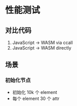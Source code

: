 # 性能测试

## 对比代码

1. JavaScript -> WASM via ccall
2. JavaScript -> WASM directly

## 场景

### 初始化节点

* 初始化 10k 个 element
* 每个 element 30 个 attr
